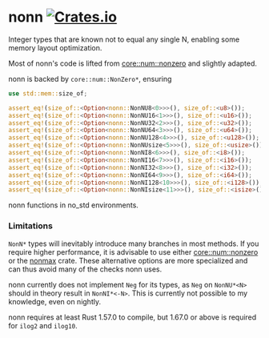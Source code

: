 # nonn [![Crates.io](https://img.shields.io/crates/v/nonn)](https://crates.io/crates/nonn)

Integer types that are known not to equal any single N, enabling some memory layout optimization.

Most of nonn's code is lifted from [core::num::nonzero](https://doc.rust-lang.org/src/core/num/nonzero.rs.html)
and slightly adapted.

nonn is backed by `core::num::NonZero*`, ensuring
```rs
use std::mem::size_of;

assert_eq!(size_of::<Option<nonn::NonNU8<0>>>(), size_of::<u8>());
assert_eq!(size_of::<Option<nonn::NonNU16<1>>>(), size_of::<u16>());
assert_eq!(size_of::<Option<nonn::NonNU32<2>>>(), size_of::<u32>());
assert_eq!(size_of::<Option<nonn::NonNU64<3>>>(), size_of::<u64>());
assert_eq!(size_of::<Option<nonn::NonNU128<4>>>(), size_of::<u128>());
assert_eq!(size_of::<Option<nonn::NonNUsize<5>>>(), size_of::<usize>());
assert_eq!(size_of::<Option<nonn::NonNI8<6>>>(), size_of::<i8>());
assert_eq!(size_of::<Option<nonn::NonNI16<7>>>(), size_of::<i16>());
assert_eq!(size_of::<Option<nonn::NonNI32<8>>>(), size_of::<i32>());
assert_eq!(size_of::<Option<nonn::NonNI64<9>>>(), size_of::<i64>());
assert_eq!(size_of::<Option<nonn::NonNI128<10>>>(), size_of::<i128>());
assert_eq!(size_of::<Option<nonn::NonNIsize<11>>>(), size_of::<isize>());
```

nonn functions in no_std environments.

### Limitations

`NonN*` types will inevitably introduce many branches in most methods. If you require higher performance, it is
advisable to use either [core::num::nonzero](https://doc.rust-lang.org/src/core/num/nonzero.rs.html) or
the [nonmax](https://docs.rs/nonmax/latest/nonmax/) crate. These alternative options are more specialized
and can thus avoid many of the checks nonn uses.

nonn currently does not implement `Neg` for its types, as `Neg` on `NonNU*<N>` should in theory result in `NonNI*<-N>`.
This is currently not possible to my knowledge, even on nightly.

nonn requires at least Rust 1.57.0 to compile, but 1.67.0 or above is required for `ilog2` and `ilog10`.
